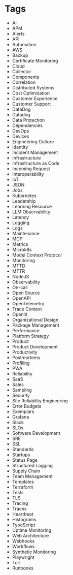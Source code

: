 # Tags

- AI
- APM
- Alerts
- API
- Automation
- AWS
- Backup
- Certificate Monitoring
- Cloud
- Collector
- Components
- Correlation
- Distributed Systems
- Cost Optimization
- Customer Experience
- Customer Support
- DataDog
- Datadog
- Data Protection
- Dependencies
- DevOps
- Devices
- Engineering Culture
- Identity
- Incident Management
- Infrastructure
- Infrastructure as Code
- Incoming Request
- Interoperability
- IoT
- JSON
- Jobs
- Kubernetes
- Leadership
- Learning Resource
- LLM Observability
- Latency
- Logging
- Logs
- Maintenance
- MCP
- Metrics
- Microk8s
- Model Context Protocol
- Monitoring
- MTTD
- MTTR
- NodeJS
- Observability
- On-call
- Open Source
- OpenAPI
- OpenTelemetry
- Trace Context
- Openlit
- Organizational Design
- Package Management
- Performance
- Platform Strategy
- Product
- Product Development
- Productivity
- Postmortems
- Profiling
- PWA
- Reliability
- SaaS
- Sales
- Sampling
- Security
- Site Reliability Engineering
- Error Budgets
- Exemplars
- Grafana
- Slack
- SLOs
- Software Development
- SRE
- SSL
- Standards
- Startups
- Status Page
- Structured Logging
- Supply Chain
- Team Management
- Templates
- Terraform
- Tests
- TLS
- Tracing
- Traces
- Heartbeat
- Histograms
- TypeScript
- Uptime Monitoring
- Web Architecture
- Webhooks
- Workflows
- Synthetic Monitoring
- Playwright
- Toil
- Runbooks

